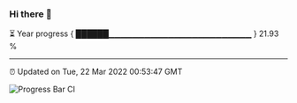 ### Hi there 👋

⏳ Year progress { ██████▁▁▁▁▁▁▁▁▁▁▁▁▁▁▁▁▁▁▁▁▁▁▁▁ } 21.93 %

---

⏰ Updated on Tue, 22 Mar 2022 00:53:47 GMT

![Progress Bar CI](https://github.com/liununu/liununu/workflows/Progress%20Bar%20CI/badge.svg)
